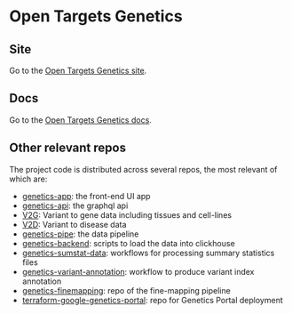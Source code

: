 # Open Targets Genetics

## Site
Go to the [Open Targets Genetics site](https://genetics.opentargets.org/).

## Docs
Go to the [Open Targets Genetics docs](https://genetics-docs.opentargets.org/).

## Other relevant repos
The project code is distributed across several repos, the most relevant of which are:
* [genetics-app](https://github.com/opentargets/genetics-app): the front-end UI app
* [genetics-api](https://github.com/opentargets/genetics-api): the graphql api
* [V2G](https://github.com/opentargets/g2v_data): Variant to gene data including tissues and cell-lines
* [V2D](https://github.com/opentargets/v2d_data): Variant to disease data
* [genetics-pipe](https://github.com/opentargets/genetics-pipe): the data pipeline
* [genetics-backend](https://github.com/opentargets/genetics-backend): scripts to load the data into clickhouse
* [genetics-sumstat-data](https://github.com/opentargets/genetics-sumstat-data): workflows for processing summary statistics files
* [genetics-variant-annotation](https://github.com/opentargets/genetics-variant-annotation): workflow to produce variant index annotation
* [genetics-finemapping](https://github.com/opentargets/genetics-finemapping): repo of the fine-mapping pipeline
* [terraform-google-genetics-portal](https://github.com/opentargets/terraform-google-genetics-portal): repo for Genetics Portal deployment
